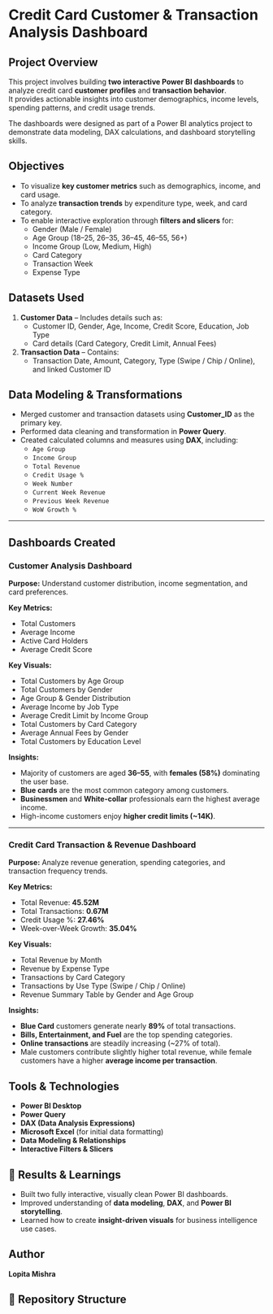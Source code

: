 # Credit Card Customer & Transaction Analysis Dashboard

## Project Overview
This project involves building **two interactive Power BI dashboards** to analyze credit card **customer profiles** and **transaction behavior**.  
It provides actionable insights into customer demographics, income levels, spending patterns, and credit usage trends.

The dashboards were designed as part of a Power BI analytics project to demonstrate data modeling, DAX calculations, and dashboard storytelling skills.


## Objectives
- To visualize **key customer metrics** such as demographics, income, and card usage.  
- To analyze **transaction trends** by expenditure type, week, and card category.  
- To enable interactive exploration through **filters and slicers** for:
  - Gender (Male / Female)
  - Age Group (18–25, 26–35, 36–45, 46–55, 56+)
  - Income Group (Low, Medium, High)
  - Card Category
  - Transaction Week
  - Expense Type  


## Datasets Used
1. **Customer Data** – Includes details such as:
   - Customer ID, Gender, Age, Income, Credit Score, Education, Job Type
   - Card details (Card Category, Credit Limit, Annual Fees)
2. **Transaction Data** – Contains:
   - Transaction Date, Amount, Category, Type (Swipe / Chip / Online), and linked Customer ID  


## Data Modeling & Transformations
- Merged customer and transaction datasets using **Customer_ID** as the primary key.
- Performed data cleaning and transformation in **Power Query**.
- Created calculated columns and measures using **DAX**, including:
  - `Age Group`
  - `Income Group`
  - `Total Revenue`
  - `Credit Usage %`
  - `Week Number`
  - `Current Week Revenue`
  - `Previous Week Revenue`
  - `WoW Growth %`

---

## Dashboards Created

### **Customer Analysis Dashboard**
**Purpose:** Understand customer distribution, income segmentation, and card preferences.

**Key Metrics:**
- Total Customers  
- Average Income  
- Active Card Holders  
- Average Credit Score  

**Key Visuals:**
- Total Customers by Age Group  
- Total Customers by Gender  
- Age Group & Gender Distribution  
- Average Income by Job Type  
- Average Credit Limit by Income Group  
- Total Customers by Card Category  
- Average Annual Fees by Gender  
- Total Customers by Education Level  

**Insights:**
- Majority of customers are aged **36–55**, with **females (58%)** dominating the user base.  
- **Blue cards** are the most common category among customers.  
- **Businessmen** and **White-collar** professionals earn the highest average income.  
- High-income customers enjoy **higher credit limits (~14K)**.

---

### **Credit Card Transaction & Revenue Dashboard**
**Purpose:** Analyze revenue generation, spending categories, and transaction frequency trends.

**Key Metrics:**
- Total Revenue: **45.52M**  
- Total Transactions: **0.67M**  
- Credit Usage %: **27.46%**  
- Week-over-Week Growth: **35.04%**

**Key Visuals:**
- Total Revenue by Month  
- Revenue by Expense Type  
- Transactions by Card Category  
- Transactions by Use Type (Swipe / Chip / Online)  
- Revenue Summary Table by Gender and Age Group  

**Insights:**
- **Blue Card** customers generate nearly **89%** of total transactions.  
- **Bills, Entertainment, and Fuel** are the top spending categories.  
- **Online transactions** are steadily increasing (~27% of total).  
- Male customers contribute slightly higher total revenue, while female customers have a higher **average income per transaction**.

## Tools & Technologies
- **Power BI Desktop**
- **Power Query**
- **DAX (Data Analysis Expressions)**
- **Microsoft Excel** (for initial data formatting)
- **Data Modeling & Relationships**
- **Interactive Filters & Slicers**

## 🏁 Results & Learnings
- Built two fully interactive, visually clean Power BI dashboards.  
- Improved understanding of **data modeling**, **DAX**, and **Power BI storytelling**.  
- Learned how to create **insight-driven visuals** for business intelligence use cases.

## Author
**Lopita Mishra**  


## 📂 Repository Structure

